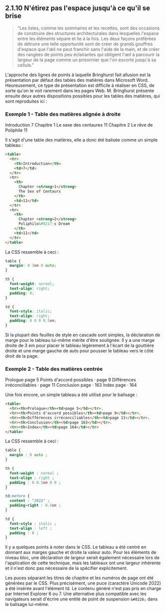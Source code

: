 ## 2.1.10 N'étirez pas l'espace jusqu'à ce qu'il se brise

>  “Les listes, comme les sommaires et les recettes, sont des occasions de construire des structures architecturales dans lesquelles l'espace entre les éléments sépare et lie à la fois. Les deux façons préférées de détruire une telle opportunité sont de créer de grands gouffres d'espace que l'œil ne peut franchir sans l'aide de la main, et de créer des rangées de points peu éclairantes qui obligent l'œil à parcourir la largeur de la page comme un prisonnier que l'on escorte jusqu'à sa cellule.”

L'approche des lignes de points à laquelle Bringhurst fait allusion est la présentation par défaut des tables des matières dans Microsoft Word. Heureusement, ce type de présentation est difficile à réaliser en CSS, de sorte qu'on le voit rarement dans les pages Web. M. Bringhurst présente ensuite deux autres dispositions possibles pour les tables des matières, qui sont reproduites ici :

### Exemple 1 - Table des matières alignée à droite

Introduction 7
Chapitre 1 Le sexe des centaures 11
Chapitre 2 Le rêve de Poliphile 11

Il s'agit d'une table des matières, elle a donc été balisée comme un simple tableau :

```html
<table>
  <tr>
    <th>Introduction</th>
    <td>7</td>
  </tr>
  <tr>
    <th>
      Chapter <strong>1</strong>
      The Sex of Centaurs
    </th>
    <td>11</td>
  </tr>
  <tr>
    <th>
      Chapter <strong>2</strong>
      Poliphilo&#8217;s Dream
    </th>
    <td>11</td>
  </tr>
</table>
```

La CSS ressemble à ceci :

```css
table {
  margin: 0 3em 0 auto;
}

th {
  font-weight: normal;
  text-align: right;
  padding: 0;
}

td {
  font-style: italic;
  text-align: right;
  padding: 0 0 0 0.5em;
}
```

Si la plupart des feuilles de style en cascade sont simples, la déclaration de marge pour le tableau lui-même mérite d'être soulignée. Il y a une marge droite de 3 em pour placer le tableau légèrement à l'écart de la gouttière droite et une marge gauche de auto pour pousser le tableau vers le côté droit de la page.

### Exemple 2 - Table des matières centrée

Prologue page 5
Points d'accord possibles · page 9
Différences irréconciliables · page 11
Conclusion page · 163
Index page · 164

Une fois encore, un simple tableau a été utilisé pour le balisage :

```html
<table>
  <tr><th>Prologue</th><td>page 5</td></tr>.
  <tr><th>Points d'accord possibles</th><td>page 9</td></tr>.
  <tr><th>Différences irréconciliables</th><td>page 11</td></tr>.
  <tr><th>Conclusion</th><td>page 163</td></tr>.
  <tr><th>Index</th><td>page 164</td></tr>
</table>
```

La CSS ressemble à ceci :

```css
table {
  margin : 0 auto ;
}

th {
  font-weight : normal ;
  text-align : right ;
  padding : 0 0.5em 0 0 ;
}

td:before {
  content : "2022" ;
  padding-right : 0.5em ;
}

td {
  font-style : italic ;
  text-align : left ;
  padding : 0 ;
}
```

Il y a quelques points à noter dans le CSS. Le tableau a été centré en donnant aux marges gauche et droite la valeur auto. Pour les éléments de niveau bloc, une déclaration de largeur serait également nécessaire lors de l'application de cette technique, mais les tableaux ont une largeur inhérente et il n'est donc pas nécessaire de la spécifier explicitement.

Les puces séparant les titres de chapitre et les numéros de page ont été générées par le CSS. Plus précisément, une puce (caractère Unicode 2022) a été insérée avant l'élément td. Le contenu généré n'est pas pris en charge par Internet Explorer 6 ou 7. Une alternative plus compatible avec les navigateurs serait d'écrire une entité de point de suspension `&#8226;` dans le balisage lui-même.